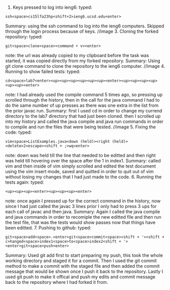 1. Keys pressed to log into ieng6:
typed:
~~~
ssh<space>cs15lfa23hp<shift+2>ieng6.ucsd.edu<enter>
~~~
Summary: using the ssh command to log into the ieng6 computers. Skipped through the login process because of keys.
//image
3. Cloning the forked repository:
typed:
~~~
git<space>clone<space><command + v><enter>
~~~
note: the url was already copied to my clipboard before the task was started, it was copied directly from my forked repository.
Summary: Using git clone command to clone the repository to the ieng6 computer. 
//image
4. Running to show failed tests:
typed:
~~~
cd<space>lab7<enter><up><up><up><up><up><up><enter><up><up><up><up><up><up><enter>
~~~
note: I had already used the compile command 5 times ago, so pressing up scrolled through the history, then in the call for the java command I had to do the same number
of up presses as there was one extra in the list from the prior javac run.
Summary: first I used cd in order to change my currend directory to the lab7 directory that had just been cloned. then I scrolled up into my history and called the java compile and java
run commands in order to compile and run the files that were being tested. 
//image
5. Fixing the code:
typed:
~~~
vim<space>ListExamples.java<down (held)><right (held)><delete>2<escape><shift + ;>wq<enter>
~~~
note: down was held till the line that needed to be editted and then right was held till hovering over the space after the 1 in index1.
Summary: called vim and then inside of vim simply scrolled and edited the test document using the vim insert mode, saved and quitted in order to quit out of vim without losing my changes
that I had just made to the code. 
6. Running the tests again:
typed:
~~~
<up><up><up><enter><up><up><up><enter>
~~~
note: once again I pressed up for the correct command in the history, now since I had just called the javac 3 lines prior I only had to press 3 ups for each call of javac and then java.
Summary: Again I called the java compile and java commands in order to recomiple the new editted file and then run the test file, that was the tests would show passes now that
things have been editted.
7. Pushing to github:
typed:
~~~
git<space>add<space>.<enter>git<space>commit<space><shift + '><shift + c>hanged<space>index1<space>to<space>index2<shift + '><enter>git<space>push<enter>
~~~
Summary: Used git add first to start preparing my push, this took the whole working directory and staged it for a commit. Then I used the git commit method to make a commit with the
staged file and then added the commit message that would be shown once I push it back to the repository. Lastly I used git push to make it offical and push my edits and commit message
back to the repository where I had forked it from. 
